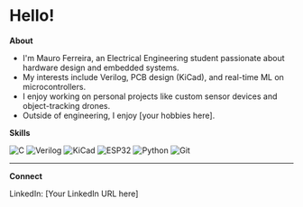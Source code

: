 # Hello! 

 **About**

- I'm Mauro Ferreira, an Electrical Engineering student passionate about hardware design and embedded systems.
- My interests include Verilog, PCB design (KiCad), and real-time ML on microcontrollers.
- I enjoy working on personal projects like custom sensor devices and object-tracking drones.
- Outside of engineering, I enjoy [your hobbies here].



 **Skills**

![C](https://img.shields.io/badge/-C-00599C?style=flat&logo=c)
![Verilog](https://img.shields.io/badge/-Verilog-777BB4?style=flat)
![KiCad](https://img.shields.io/badge/-KiCad-blue?style=flat&logo=kicad)
![ESP32](https://img.shields.io/badge/-ESP32-323330?style=flat&logo=espressif)
![Python](https://img.shields.io/badge/-Python-3776AB?style=flat&logo=python)
![Git](https://img.shields.io/badge/-Git-F05032?style=flat&logo=git)

---

**Connect**

LinkedIn: [Your LinkedIn URL here]
